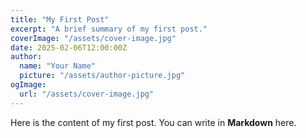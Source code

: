 ```yaml
---
title: "My First Post"
excerpt: "A brief summary of my first post."
coverImage: "/assets/cover-image.jpg"
date: 2025-02-06T12:00:00Z
author:
  name: "Your Name"
  picture: "/assets/author-picture.jpg"
ogImage:
  url: "/assets/cover-image.jpg"
---
```


Here is the content of my first post. You can write in **Markdown** here.
